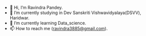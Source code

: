 - 👋 Hi, I’m Ravindra Pandey.
- 👀 I’m currently studying in Dev Sanskriti Vishwavidyalaya(DSVV), Haridwar.
- 🌱 I’m currently learning Data_science.
- 📫 How to reach me (ravindra3885@gmail.com).



<!---
ravi-prog/ravi-prog is a ✨ special ✨ repository because its `README.md` (this file) appears on your GitHub profile.
You can click the Preview link to take a look at your changes.
--->
